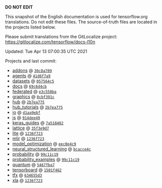 __DO NOT EDIT__

This snapshot of the English documentation is used for tensorflow.org
translations. Do not edit these files. The source-of-truth files are located in
the projects listed below.

Please submit translations from the GitLocalize project: https://gitlocalize.com/tensorflow/docs-l10n

Updated: Tue Apr 13 07:00:35 UTC 2021

Projects and last commit:

- [addons](https://github.com/tensorflow/addons/tree/master/docs) @ <a href='https://github.com/tensorflow/addons/commit/30c8a7094f3bdcca5cc26fc88c1e33f022782266'><code>30c8a709</code></a>
- [agents](https://github.com/tensorflow/agents/tree/master/docs) @ <a href='https://github.com/tensorflow/agents/commit/41d6f7a92d175be0371fd8cfa827803d0726b449'><code>41d6f7a9</code></a>
- [datasets](https://github.com/tensorflow/datasets/tree/master/docs) @ <a href='https://github.com/tensorflow/datasets/commit/057564c5364d8e1d23eec5a1637402612c1e9de8'><code>057564c5</code></a>
- [docs](https://github.com/tensorflow/docs/tree/master/site/en) @ <a href='https://github.com/tensorflow/docs/commit/69c6d4cbb98ed4c17cbe4629f177dcfbf3fbf53d'><code>69c6d4cb</code></a>
- [federated](https://github.com/tensorflow/federated/tree/master/docs) @ <a href='https://github.com/tensorflow/federated/commit/e3c558bab9d1882ecff67e6495233abe4434e6da'><code>e3c558ba</code></a>
- [graphics](https://github.com/tensorflow/graphics/tree/master/tensorflow_graphics/g3doc) @ <a href='https://github.com/tensorflow/graphics/commit/0cbf391c83d2e9138213a0f5cbee07c225f6411d'><code>0cbf391c</code></a>
- [hub](https://github.com/tensorflow/hub/tree/master/docs) @ <a href='https://github.com/tensorflow/hub/commit/2b7ea775e05b5522036d8bfb341598b926fc98bb'><code>2b7ea775</code></a>
- [hub_tutorials](https://github.com/tensorflow/hub/tree/master/examples/colab) @ <a href='https://github.com/tensorflow/hub/commit/2b7ea775e05b5522036d8bfb341598b926fc98bb'><code>2b7ea775</code></a>
- [io](https://github.com/tensorflow/io/tree/master/docs) @ <a href='https://github.com/tensorflow/io/commit/d1aa9ebfe9f3bc008b3fb9f76a2b6be0b2380034'><code>d1aa9ebf</code></a>
- [js](https://github.com/tensorflow/tfjs-website/tree/master/docs) @ <a href='https://github.com/tensorflow/tfjs-website/commit/914dee4982c9cf9d90e0eb7651f1de0281e58c54'><code>914dee49</code></a>
- [keras_guides](https://github.com/tensorflow/docs/tree/snapshot-keras/site/en/guide/keras) @ <a href='https://github.com/tensorflow/docs/commit/7a518482b03a75f9bb3fb6fe08d5607c1cbfb59f'><code>7a518482</code></a>
- [lattice](https://github.com/tensorflow/lattice/tree/master/docs) @ <a href='https://github.com/tensorflow/lattice/commit/35f3e9d7da7f90a700d7a903e1818e82965f245c'><code>35f3e9d7</code></a>
- [lite](https://github.com/tensorflow/tensorflow/tree/master/tensorflow/lite/g3doc) @ <a href='https://github.com/tensorflow/tensorflow/commit/1236f723c6dd0f63ce8273eb9b2cece7c2809526'><code>1236f723</code></a>
- [mlir](https://github.com/tensorflow/tensorflow/tree/master/tensorflow/compiler/mlir/g3doc) @ <a href='https://github.com/tensorflow/tensorflow/commit/1236f723c6dd0f63ce8273eb9b2cece7c2809526'><code>1236f723</code></a>
- [model_optimization](https://github.com/tensorflow/model-optimization/tree/master/tensorflow_model_optimization/g3doc) @ <a href='https://github.com/tensorflow/model-optimization/commit/eec0e4c9a69c88dea5ab2859714332064cb39738'><code>eec0e4c9</code></a>
- [neural_structured_learning](https://github.com/tensorflow/neural-structured-learning/tree/master/g3doc) @ <a href='https://github.com/tensorflow/neural-structured-learning/commit/bcacce4c9af86c36202b351f8d4eee6f5d65276b'><code>bcacce4c</code></a>
- [probability](https://github.com/tensorflow/probability/tree/master/tensorflow_probability/g3doc) @ <a href='https://github.com/tensorflow/probability/commit/99c11c19822b99b9a18b8c06920af834bd81f51f'><code>99c11c19</code></a>
- [probability_examples](https://github.com/tensorflow/probability/tree/master/tensorflow_probability/examples/jupyter_notebooks) @ <a href='https://github.com/tensorflow/probability/commit/99c11c19822b99b9a18b8c06920af834bd81f51f'><code>99c11c19</code></a>
- [quantum](https://github.com/tensorflow/quantum/tree/master/docs) @ <a href='https://github.com/tensorflow/quantum/commit/5467fba7550d0028cc6d6b1fb34473793e35479c'><code>5467fba7</code></a>
- [tensorboard](https://github.com/tensorflow/tensorboard/tree/master/docs) @ <a href='https://github.com/tensorflow/tensorboard/commit/1501f462ad61eba0a8b93910d3995e50fbaab784'><code>1501f462</code></a>
- [tfx](https://github.com/tensorflow/tfx/tree/master/docs) @ <a href='https://github.com/tensorflow/tfx/commit/634655d38627f16b4aaf41b8ad42996444e31246'><code>634655d3</code></a>
- [xla](https://github.com/tensorflow/tensorflow/tree/master/tensorflow/compiler/xla/g3doc) @ <a href='https://github.com/tensorflow/tensorflow/commit/1236f723c6dd0f63ce8273eb9b2cece7c2809526'><code>1236f723</code></a>

